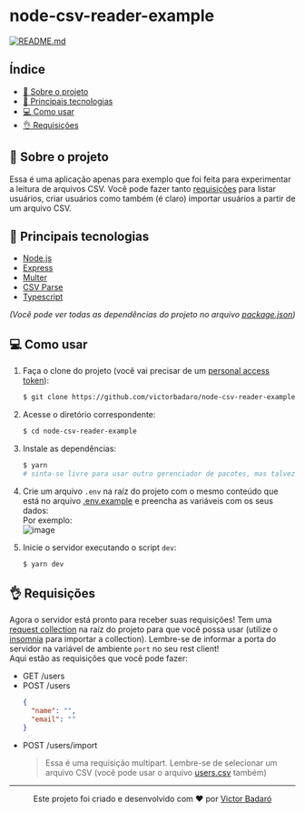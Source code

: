 # node-csv-reader-example

[![README.md](https://img.shields.io/badge/-Read%20in%20English-brightgreen?style=for-the-badge)](./README.md)

## Índice
- [🧾 Sobre o projeto](#-sobre-o-projeto)
- [🚀 Principais tecnologias](#-principais-tecnologias)
- [💻 Como usar](#-como-usar)
- [👌 Requisições](#-requisições)

## 🧾 Sobre o projeto
Essa é uma aplicação apenas para exemplo que foi feita para experimentar a leitura de arquivos CSV. Você pode fazer tanto [requisições](#-requisições) para listar usuários, criar usuários como também (é claro) importar usuários a partir de um arquivo CSV.

## 🚀 Principais tecnologias
- [Node.js](https://nodejs.org/)
- [Express](https://expressjs.com/)
- [Multer](https://github.com/expressjs/multer)
- [CSV Parse](https://csv.js.org/parse/)
- [Typescript](https://www.typescriptlang.org/)

_(Você pode ver todas as dependências do projeto no arquivo [package.json](./package.json))_

## 💻 Como usar
1. Faça o clone do projeto (você vai precisar de um [personal access token](https://docs.github.com/pt/get-started/getting-started-with-git/about-remote-repositories#cloning-with-https-urls)):
   ```bash
   $ git clone https://github.com/victorbadaro/node-csv-reader-example
   ```

2. Acesse o diretório correspondente:
   ```bash
   $ cd node-csv-reader-example
   ```

3. Instale as dependências:
   ```bash
   $ yarn
   # sinta-se livre para usar outro gerenciador de pacotes, mas talvez você queira usar o yarn uma vez que já existe um arquivo yarn.lock na raíz do projeto
   ```

4. Crie um arquivo `.env` na raíz do projeto com o mesmo conteúdo que está no arquivo [.env.example](./.env.example) e preencha as variáveis com os seus dados:<br />
   Por exemplo:<br />
   ![image](https://github.com/victorbadaro/node-csv-reader-example/assets/9096344/2e2d1cce-a7cb-44a3-9b88-6be360ffcf2e)

6. Inicie o servidor executando o script `dev`:
   ```bash
   $ yarn dev
   ```

## 👌 Requisições
Agora o servidor está pronto para receber suas requisições! Tem uma [request collection](./request-collection.json) na raíz do projeto para que você possa usar (utilize o [insomnia](https://insomnia.rest/) para importar a collection). Lembre-se de informar a porta do servidor na variável de ambiente `port` no seu rest client!<br />
Aqui estão as requisições que você pode fazer:

- GET /users
- POST /users
  ```json
  {
    "name": "",
    "email": ""
  }
  ```
- POST /users/import
	> Essa é uma requisição multipart. Lembre-se de selecionar um arquivo CSV (você pode usar o arquivo [users.csv](./users.csv) também)
---

<p align="center">Este projeto foi criado e desenvolvido com ❤ por <a href="https://github.com/victorbadaro">Victor Badaró</a></p>
